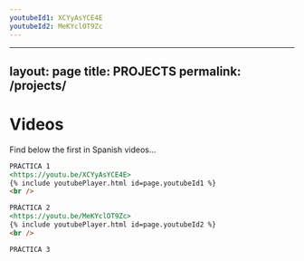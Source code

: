 ```yaml
---
youtubeId1: XCYyAsYCE4E
youtubeId2: MeKYclOT9Zc
---
```


---
layout: page
title: PROJECTS
permalink: /projects/
---

# Videos
Find below the first in Spanish videos...

```markdown
PRÁCTICA 1
<https://youtu.be/XCYyAsYCE4E>
{% include youtubePlayer.html id=page.youtubeId1 %}
<br />
```
```markdown
PRÁCTICA 2
<https://youtu.be/MeKYclOT9Zc>
{% include youtubePlayer.html id=page.youtubeId2 %}
<br />
```
```markdown
PRÁCTICA 3
```
